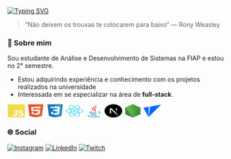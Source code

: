 [![Typing SVG](https://readme-typing-svg.herokuapp.com/?color=e0b0ff&size=35&center=true&vCenter=true&width=1000&lines=+Oi!+eu+sou+a+Gabriela,+seja+Bem+vindo+ao+meu+Github+)](https://git.io/typing-svg)


> “Não deixem os trouxas te colocarem para baixo” — Rony Weasley



### 🚀 Sobre mim
Sou estudante de Análise e Desenvolvimento de Sistemas na FIAP e estou no 2° semestre.
+ Estou adquirindo experiência e conhecimento com os projetos realizados na universidade 
+ Interessada em se especializar na área de <strong>full-stack</strong>.



<div style="display: inline_block">
<img align="center" alt="Gabi-Js" height="30" width="40" src="https://raw.githubusercontent.com/devicons/devicon/master/icons/javascript/javascript-plain.svg">
<img align="center" alt="Gabi-HTML" height="30" width="40" src="https://raw.githubusercontent.com/devicons/devicon/master/icons/html5/html5-original.svg">
<img align="center" alt="Gabi-CSS" height="30" width="40" src="https://raw.githubusercontent.com/devicons/devicon/master/icons/css3/css3-original.svg">
<img align="center" alt="Gabi-react" height="30" width="40" src="https://raw.githubusercontent.com/devicons/devicon/master/icons/react/react-original.svg">
<img align="center" alt="Gabi-java" height="30" width="40" src="https://raw.githubusercontent.com/devicons/devicon/master/icons/java/java-original.svg">
<img align="center" alt="Gabi-nextjs" height="30" width="40" src="https://raw.githubusercontent.com/devicons/devicon/master/icons/nextjs/nextjs-original.svg">
<img align="center" alt="Gabi-nodejs" height="30" width="40" src="https://raw.githubusercontent.com/devicons/devicon/master/icons/nodejs/nodejs-original.svg">
<img align="center" alt="Gabi-vite" height="30" width="40" src="https://raw.githubusercontent.com/devicons/devicon/master/icons/vite/vite-original.svg">
</div>



### 🌐 Social
[![Instagram](https://img.shields.io/badge/Instagram-%23E4405F.svg?logo=Instagram&logoColor=white)](https://instagram.com/gabimmdev) [![LinkedIn](https://img.shields.io/badge/LinkedIn-%230077B5.svg?logo=linkedin&logoColor=white)](https://linkedin.com/in/gabimezze) [![Twitch](https://img.shields.io/badge/Twitch-%238000FF.svg?logo=Twitch&logoColor=white)](https://www.twitch.tv/gabimezze)

